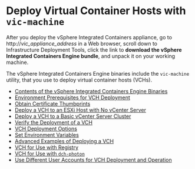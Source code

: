 <!-- THIS TOPIC IS LINKED FROM THE UI -->

# Deploy Virtual Container Hosts with `vic-machine` #

After you deploy the vSphere Integrated Containers appliance, go to  http://<i>vic_appliance_address</i> in a Web browser, scroll down to Infrastructure Deployment Tools, click the link to **download the vSphere Integrated Containers Engine bundle**, and unpack it on your working machine.

The vSphere Integrated Containers Engine binaries include the `vic-machine` utility, that you use to deploy virtual container hosts (VCHs). 

* [Contents of the vSphere Integrated Containers Engine Binaries](contents_of_vic_binaries.md)
* [Environment Prerequisites for VCH Deployment](vic_installation_prereqs.md)
* [Obtain Certificate Thumbprints](obtain_thumbprint.md)
* [Deploy a VCH to an ESXi Host with No vCenter Server](deploy_vch_esxi.md)
* [Deploy a VCH to a Basic vCenter Server Cluster](deploy_vch_vcenter.md)
* [Verify the Deployment of a VCH](verify_vch_deployment.md)
* [VCH Deployment Options](vch_installer_options.md)
* [Set Environment Variables](vic_env_variables.md)
* [Advanced Examples of Deploying a VCH](vch_installer_examples.md)
* [VCH for Use with Registry](deploy_vch_registry.md)
* [VCH for Use with `dch-photon`](deploy_vch_dchphoton.md)
* [Use Different User Accounts for VCH Deployment and Operation](set_up_ops_user.md)